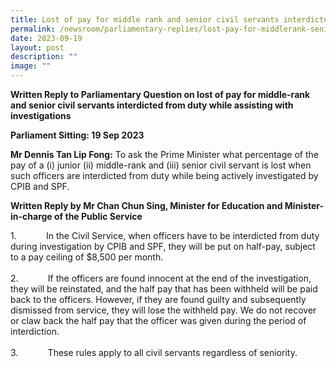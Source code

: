 ```yaml
---
title: Lost of pay for middle rank and senior civil servants interdicted from duty
permalink: /newsroom/parliamentary-replies/lost-pay-for-middlerank-senior-civil-servants-interdicted-from-duty/
date: 2023-09-19
layout: post
description: ""
image: ""
---
```

<b>Written Reply to Parliamentary Question on lost of pay for middle-rank and senior civil servants interdicted from duty while assisting with investigations</b>

<b>Parliament Sitting: 19 Sep 2023</b>

<b>Mr Dennis Tan Lip Fong:</b> To ask the Prime Minister what percentage of the pay of a (i) junior (ii) middle-rank and (iii) senior civil servant is lost when such officers are interdicted from duty while being actively investigated by CPIB and SPF.

<b>Written Reply by Mr Chan Chun Sing, Minister for Education and Minister-in-charge of the Public Service</b>

1.&nbsp;&nbsp;&nbsp;&nbsp;&nbsp;&nbsp;&nbsp;&nbsp;&nbsp;&nbsp;&nbsp;&nbsp;In the Civil Service, when officers have to be interdicted from duty during investigation by CPIB and SPF, they will be put on half-pay, subject to a pay ceiling of $8,500 per month.
<br><br>
2.&nbsp;&nbsp;&nbsp;&nbsp;&nbsp;&nbsp;&nbsp;&nbsp;&nbsp;&nbsp;&nbsp;&nbsp;If the officers are found innocent at the end of the investigation, they will be reinstated, and the half pay that has been withheld will be paid back to the officers. However, if they are found guilty and subsequently dismissed from service, they will lose the withheld pay. We do not recover or claw back the half pay that the officer was given during the period of interdiction.
<br><br>
3.&nbsp;&nbsp;&nbsp;&nbsp;&nbsp;&nbsp;&nbsp;&nbsp;&nbsp;&nbsp;&nbsp;&nbsp;These rules apply to all civil servants regardless of seniority.
<br><br>